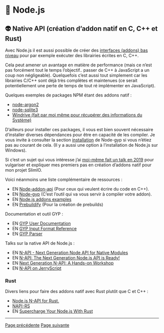 # 🐢 Node.js

## 👽 Native API (création d’addon natif en C, C++ et Rust)

Avec Node.js il est aussi possible de créer des [interfaces (addons) bas niveau](https://nodejs.org/api/n-api.html) pour par exemple exécuter des librairies écrites en C, C++.

Cela peut amener un avantage en matière de performance (mais ce n’est pas forcément tout le temps l’objectif.. passer de C++ à JavaScript a un coup non négligeable). Quelquefois c’est aussi tout simplement car les librairies C/C++ sont déjà très complètes et maintenues (ce serait potentiellement une perte de temps de tout ré implémenter en JavaScript).

Quelques exemples de packages NPM étant des addons natif :

- [node-argon2](https://github.com/ranisalt/node-argon2)
- [node-sqlite3](https://github.com/mapbox/node-sqlite3)
- [Windrive (fait par moi même pour récupérer des informations du Système)](https://github.com/SlimIO/Windrive)

D’ailleurs pour installer ces packages, il vous est bien souvent nécessaire d’installer diverses dépendances pour être en capacité de les compiler. Je vous invite à consulter la section [installation](https://github.com/nodejs/node-gyp#installation) de Node-gyp si vous n’étiez pas au courant de cela. (Il y a aussi une option à l’installation de Node.js sur Windows).

Si c’est un sujet qui vous intéresse j’ai [moi-même fait un talk en 2019](https://www.youtube.com/watch?v=rvmnnlYf3lk) pour vulgariser et expliquer mes premiers pas en création d’addons natif pour mon projet SlimIO.

Voici néanmoins une liste complémentaire de ressources :

- EN [Node-addon-api](https://github.com/nodejs/node-addon-api) (Pour ceux qui veulent écrire du code en C++).
- EN [Node-gyp](https://github.com/nodejs/node-gyp) (C’est l’outil qui va vous servir à compiler votre addon).
- EN [Node.js addons examples](https://github.com/JoseJPR/nodejs-addons)
- EN [Prebuildify](https://github.com/prebuild/prebuildify) (Pour la création de prebuilds)

Documentation et outil GYP :

- EN [GYP User Documentation](https://gyp.gsrc.io/docs/UserDocumentation.md)
- EN [GYP Input Format Reference](https://gyp.gsrc.io/docs/InputFormatReference.md)
- EN [GYP Parser](https://github.com/addaleax/gyp-parser)

Talks sur la native API de Node.js :

- EN [N-API - Next Generation Node API for Native Modules](https://www.youtube.com/watch?v=-Oniup60Afs)
- EN [N-API: The Next Generation Node.js API is Ready!](https://www.youtube.com/watch?v=BrJcsYjp8Nw&list=PLfMzBWSH11xaZvhv1X5Fq1H-oMdnAtG6k&index=54)
- EN [Next Generation N-API: A Hands-on Workshop](https://www.youtube.com/watch?v=-v4Q0y4CeRA&list=PLfMzBWSH11xZPfWcC0DqFqKo_reMP58mw&index=44)
- EN [N-API on JerryScript](https://www.youtube.com/watch?v=Pxabz_FA1IU&list=PLfMzBWSH11xaZvhv1X5Fq1H-oMdnAtG6k&index=69)

### Rust

Divers liens pour faire des addons natif avec Rust plutôt que C et C++ :

- [Node.js N-API for Rust.](https://www.youtube.com/watch?v=UzTPBy2acio)
- [NAPI-RS](https://github.com/napi-rs)
- EN [Supercharge Your Node.js With Rust](https://yieldcode.blog/supercharge-nodejs-with-rust/)

---
[Page précédente](./event-loop.md)
[Page suivante](./cli.md)

